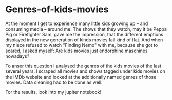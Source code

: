 # Genres-of-kids-movies

At the moment I get to experience many little kids growing up – and consuming media – around me. The shows that they watch, may it be Peppa Pig or Firefighter Sam, gave me the impression, that the different emptions displayed in the new generation of kinds movies fall kind of flat. And when my niece refused to watch "Finding Nemo" with me, because she got to scared, I asked myself: Are kids movies just endorphine maschines nowadays?

To anser this question I analysed the genres of the kids movies of the last several years. I scraped all movies and shows tagged under kids movies on the IMDb website and looked at the additionally named genres of those movies. Data cleaning had to be done as well.

For the results, look into my jupiter notebook!
